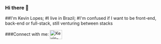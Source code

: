 ### Hi there 👋
##I'm Kevin Lopes;
#I live in Brazil;
#I'm confused if I want to be front-end, back-end or full-stack, still venturing between stacks

###Connect with me:
<a href="https://www.linkedin.com/in/k%C3%A9vin-lopes-b293831a9/" target="_blank">
<img src="https://cdn.jsdelivr.net/gh/devicons/devicon/icons/linkedin/linkedin-plain.svg" align="center" alt="Kevin-Linkedin" width="40px" height="30px"/>
</a>

<!--
**Kev1nLopes/Kev1nLopes** is a ✨ _special_ ✨ repository because its `README.md` (this file) appears on your GitHub profile.

Here are some ideas to get you started:

- 🔭 I’m currently working on ...
- 🌱 I’m currently learning ...
- 👯 I’m looking to collaborate on ...
- 🤔 I’m looking for help with ...
- 💬 Ask me about ...
- 📫 How to reach me: ...
- 😄 Pronouns: ...
- ⚡ Fun fact: ...
-->
